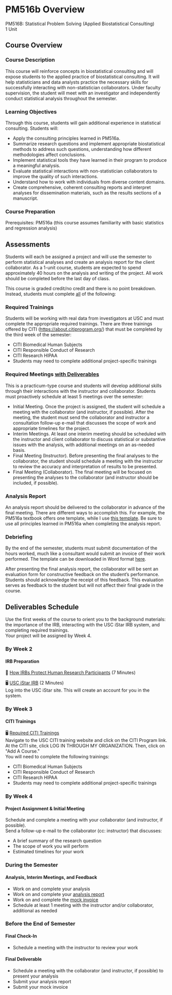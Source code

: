 # PM516b Overview

PM516B: Statistical Problem Solving (Applied Biostatistical Consulting)  
1 Unit  

## Course Overview
### Course Description
This course will reinforce concepts in biostatistical consulting and will expose students to the applied practice of biostatistical consulting. It will help statisticians and data analysts practice the necessary skills for successfully interacting with non-statistician collaborators. Under faculty supervision, the student will meet with an investigator and independently conduct statistical analysis throughout the semester. 

### Learning Objectives
Through this course, students will gain additional experience in statistical consulting. Students will:

* Apply the consulting principles learned in PM516a.
* Summarize research questions and implement appropriate biostatistical methods to address such questions, understanding how different methodologies affect conclusions.
* Implement statistical tools they have learned in their program to produce a meaningful analysis.
* Evaluate statistical interactions with non-statistician collaborators to improve the quality of such interactions. 
* Understand how to work with individuals from diverse content domains.
* Create comprehensive, coherent consulting reports and interpret analyses for dissemination materials, such as the results sections of a manuscript.

### Course Preparation
Prerequisites: PM516a (this course assumes familiarity with basic statistics and regression analysis)

## Assessments

Students will each be assigned a project and will use the semester to perform statistical analyses and create an analysis report for the client collaborator. As a 1-unit course, students are expected to spend approximately 40 hours on the analysis and writing of the project. All work should be completed before the last day of class.

This course is graded credit/no credit and there is no point breakdown. Instead, students must complete <u>all</u> of the following:

### Required Trainings
Students will be working with real data from investigators at USC and must complete the appropriate required trainings. There are three trainings offered by CITI (https://about.citiprogram.org/) that must be completed by the third week of the semester: 

* CITI Biomedical Human Subjects
* CITI Responsible Conduct of Research
* CITI Research HIPAA
* Students may need to complete additional project-specific trainings

### Required Meetings <u>with Deliverables</u>

This is a practicum-type course and students will develop additional skills through their interactions with the instructor and collaborator. Students must proactively schedule at least 5 meetings over the semester:

* Initial Meeting. Once the project is assigned, the student will schedule a meeting with the collaborator (and instructor, if possible). After the meeting, the student must send the collaborator and instructor a consultation follow-up e-mail that discusses the scope of work and appropriate timelines for the project.
* Interim Meetings. At least one interim meeting should be scheduled with the instructor and client collaborator to discuss statistical or substantive issues with the analysis, with additional meetings on an as-needed basis. 
* Final Meeting (Instructor). Before presenting the final analyses to the collaborator, the student should schedule a meeting with the instructor to review the accuracy and interpretation of results to be presented.
* Final Meeting (Collaborator). The final meeting will be focused on presenting the analyses to the collaborator (and instructor should be included, if possible).

### Analysis Report
An analysis report should be delivered to the collaborator in advance of the final meeting. There are different ways to accomplish this. For example, the PM516a textbook offers one template, while I use [this template](https://uscbiostats.github.io/PM516/analysis-report/). Be sure to use all principles learned in PM516a when completing the analysis report.

### Debriefing

By the end of the semester, students must submit documentation of the hours worked, much like a consultant would submit an invoice of their work performed. The template can be downloaded in Word format [here](PM516b_Invoice_Template.docx).

After presenting the final analysis report, the collaborator will be sent an evaluation form for constructive feedback on the student’s performance. Students should acknowledge the receipt of this feedback. This evaluation serves as feedback to the student but will not affect their final grade in the course.


## Deliverables Schedule

Use the first weeks of the course to orient you to the background materials: the importance of the IRB, interacting with the USC iStar IRB system, and completing required trainings. <br />
Your project will be assigned by Week 4.

### By Week 2

#### IRB Preparation

🎥 [How IRBs Protect Human Research Participants](https://www.youtube.com/watch?v=U8fme1boEbE) (7 Minutes) <br /> 

🖥️ [USC iStar IRB](https://istar.usc.edu) (2 Minutes)<br /> 
Log into the USC iStar site. This will create an account for you in the system.

### By Week 3

#### CITI Trainings

🖥️ [Required CITI Trainings](https://hrpp.usc.edu/education_certification/)<br /> Navigate to the USC CITI training website and click on the CITI Program link. At the CITI site, click LOG IN THROUGH MY ORGANIZATION. Then, click on "Add A Course." <br>
You will need to complete the following trainings:

* CITI Biomedical Human Subjects
* CITI Responsible Conduct of Research
* CITI Research HIPAA
* Students may need to complete additional project-specific trainings

### By Week 4

#### Project Assignment & Initial Meeting

Schedule and complete a meeting with your collaborator (and instructor, if possible). <br>
Send a follow-up e-mail to the collaborator (cc: instructor) that discusses:

* A brief summary of the research question
* The scope of work you will perform
* Estimated timelines for your work

### During the Semester

#### Analysis, Interim Meetings, and Feedback

* Work on and complete your analysis
* Work on and complete your [analysis report](analysis-report.md)
* Work on and complete the [mock invoice](PM516b_Invoice_Template.docx)
* Schedule at least 1 meeting with the instructor and/or collaborator, additional as needed

### Before the End of Semester

#### Final Check-In

* Schedule a meeting with the instructor to review your work

#### Final Deliverable

* Schedule a meeting with the collaborator (and instructor, if possible) to present your analysis
* Submit your analysis report
* Submit your mock invoice